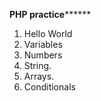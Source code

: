
****************PHP practice**********************
1. Hello World
2. Variables
3. Numbers
4. String.
5. Arrays.
6. Conditionals
